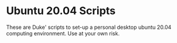 # Ubuntu 20.04 Scripts
These are Duke' scripts to set-up a personal desktop ubuntu 20.04 computing environment. Use at your own risk.
